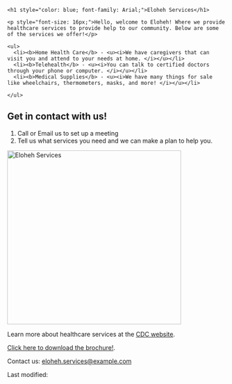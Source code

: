 
<!DOCTYPE html>
<html>
<head>
  <title>Eloheh Services</title>
</head>
<body>

    <h1 style="color: blue; font-family: Arial;">Eloheh Services</h1>

    <p style="font-size: 16px;">Hello, welcome to Eloheh! Where we provide healthcare services to provide help to our community. Below are some of the services we offer!</p>

    <ul>
      <li><b>Home Health Care</b> - <u><i>We have caregivers that can visit you and attend to your needs at home. </i></u></li>
      <li><b>Telehealth</b> - <u><i>You can talk to certified doctors through your phone or computer. </i></u></li>
      <li><b>Medical Supplies</b> - <u><i>We have many things for sale like wheelchairs, thermometers, masks, and more! </i></u></li>

    </ul>

<h2 sytle="color: green;">Get in contact with us!</h2>
<ol>
  <li>Call or Email us to set up a meeting</li>
  <li>Tell us what services you need and we can make a plan to help you.</li>
</ol>

<img src="[https://via.placeholder.com/400x200.png?text=Eloheh+Healthcare](https://via.placeholder.com/400x200.png?text=Eloheh+Healthcare)" alt="Eloheh Services" width="400" />

<p>Learn more about healthcare services at the <a href="https://www.cdc.gov/telehealth/" target="_blank">CDC website</a>.</p>

<p><a href="Eloheh_Brochure.pdf" download>Click here to download the brochure!</a>.</p>

<p>Contact us: <a href="mailto:eloheh.services@example.com">eloheh.services@example.com</a></p>

<p sytle="font-size: 12px; color: gray;">Last modified: <span id="lastModified"></span></p>

<script>

  document.getElementById("lastModified").textContent = document.lastModified;
</script>

</body>
</html>
